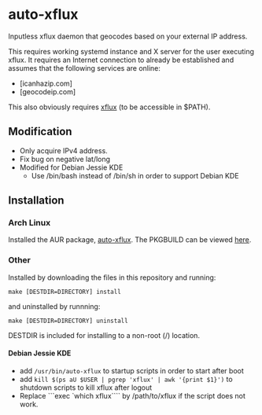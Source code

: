 auto-xflux
==========

Inputless xflux daemon that geocodes based on your external IP address.

This requires working systemd instance and X server for the user executing xflux. It requires an
Internet connection to already be established and assumes that the following services are online:

- [icanhazip.com]
- [geocodeip.com]

This also obviously requires [xflux](https://justgetflux.com/linux.html) (to be accessible in $PATH).

## Modification
- Only acquire IPv4 address.
- Fix bug on negative lat/long
- Modified for Debian Jessie KDE
  - Use /bin/bash instead of /bin/sh in order to support Debian KDE

## Installation

### Arch Linux

Installed the AUR package, [auto-xflux](aur.archlinux.org/packages/auto-xflux). The PKGBUILD can be viewed
[here](https://github.com/jamesan/aur-pkgs/blob/master/auto-xflux/PKGBUILD).

### Other

Installed by downloading the files in this repository and running:

    make [DESTDIR=DIRECTORY] install

and uninstalled by runnning:

    make [DESTDIR=DIRECTORY] uninstall

DESTDIR is included for installing to a non-root (/) location.

#### Debian Jessie KDE
- add ```/usr/bin/auto-xflux``` to startup scripts in order to start after boot
- add ```kill $(ps aU $USER | pgrep 'xflux' | awk '{print $1}')``` to shutdown scripts to kill xflux after logout
- Replace ```exec `which xflux```` by /path/to/xflux if the script does not work.
